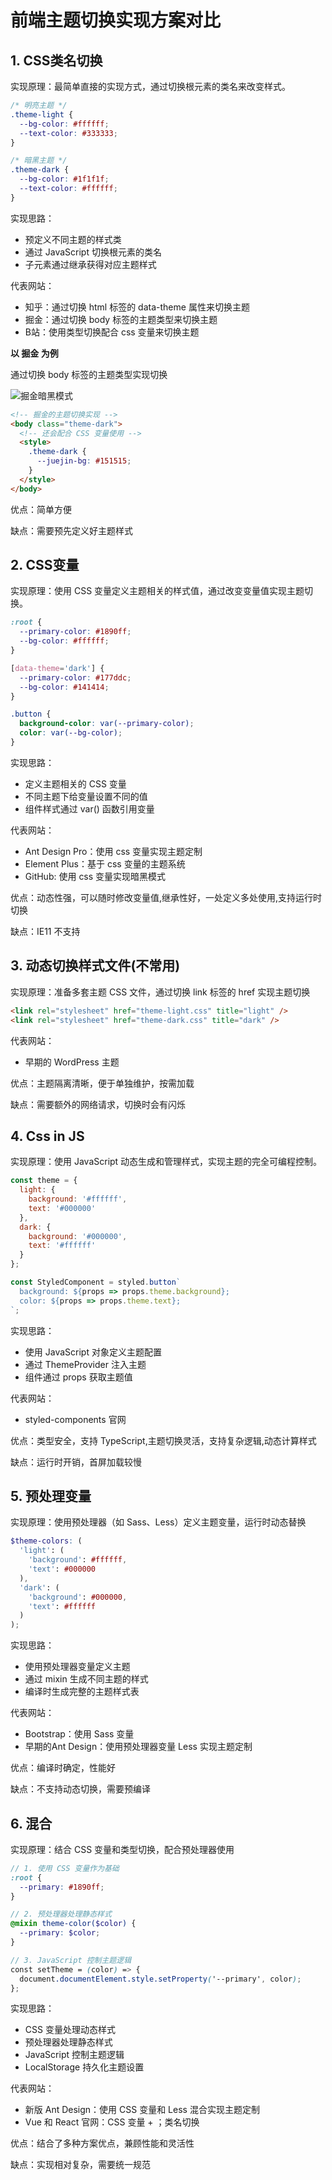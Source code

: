 # 前端主题切换实现方案对比

## 1. CSS类名切换

实现原理：最简单直接的实现方式，通过切换根元素的类名来改变样式。

```css
/* 明亮主题 */
.theme-light {
  --bg-color: #ffffff;
  --text-color: #333333;
}

/* 暗黑主题 */
.theme-dark {
  --bg-color: #1f1f1f;
  --text-color: #ffffff;
}
```

实现思路：
- 预定义不同主题的样式类
- 通过 JavaScript 切换根元素的类名
- 子元素通过继承获得对应主题样式

代表网站：
- 知乎：通过切换 html 标签的 data-theme 属性来切换主题
- 掘金：通过切换 body 标签的主题类型来切换主题
- B站：使用类型切换配合 css 变量来切换主题

**以 掘金 为例**

通过切换 body 标签的主题类型实现切换

![掘金暗黑模式](/public/assets/juejin.png)


```html
<!-- 掘金的主题切换实现 -->
<body class="theme-dark">
  <!-- 还会配合 CSS 变量使用 -->
  <style>
    .theme-dark {
      --juejin-bg: #151515;
    }
  </style>
</body>
```

优点：简单方便

缺点：需要预先定义好主题样式

## 2. CSS变量

实现原理：使用 CSS 变量定义主题相关的样式值，通过改变变量值实现主题切换。

```css
:root {
  --primary-color: #1890ff;
  --bg-color: #ffffff;
}

[data-theme='dark'] {
  --primary-color: #177ddc;
  --bg-color: #141414;
}

.button {
  background-color: var(--primary-color);
  color: var(--bg-color);
}
```

实现思路：
- 定义主题相关的 CSS 变量
- 不同主题下给变量设置不同的值
- 组件样式通过 var() 函数引用变量

代表网站：

 - Ant Design Pro：使用 css 变量实现主题定制
 - Element Plus：基于 css 变量的主题系统
 - GitHub: 使用 css 变量实现暗黑模式

优点：动态性强，可以随时修改变量值,继承性好，一处定义多处使用,支持运行时切换

缺点：IE11 不支持

## 3. 动态切换样式文件(不常用)

实现原理：准备多套主题 CSS 文件，通过切换 link 标签的 href 实现主题切换

```html
<link rel="stylesheet" href="theme-light.css" title="light" />
<link rel="stylesheet" href="theme-dark.css" title="dark" />
```

代表网站：
 - 早期的 WordPress 主题

优点：主题隔离清晰，便于单独维护，按需加载

缺点：需要额外的网络请求，切换时会有闪烁

## 4. Css in JS

实现原理：使用 JavaScript 动态生成和管理样式，实现主题的完全可编程控制。

```js
const theme = {
  light: {
    background: '#ffffff',
    text: '#000000'
  },
  dark: {
    background: '#000000',
    text: '#ffffff'
  }
};

const StyledComponent = styled.button`
  background: ${props => props.theme.background};
  color: ${props => props.theme.text};
`;
```

实现思路：
- 使用 JavaScript 对象定义主题配置
- 通过 ThemeProvider 注入主题
- 组件通过 props 获取主题值

代表网站：
 - styled-components 官网

优点：类型安全，支持 TypeScript,主题切换灵活，支持复杂逻辑,动态计算样式

缺点：运行时开销，首屏加载较慢

## 5. 预处理变量

实现原理：使用预处理器（如 Sass、Less）定义主题变量，运行时动态替换

```scss
$theme-colors: (
  'light': (
    'background': #ffffff,
    'text': #000000
  ),
  'dark': (
    'background': #000000,
    'text': #ffffff
  )
);
```

实现思路：
- 使用预处理器变量定义主题
- 通过 mixin 生成不同主题的样式
- 编译时生成完整的主题样式表

代表网站：
 - Bootstrap：使用 Sass 变量
 - 早期的Ant Design：使用预处理器变量 Less 实现主题定制

优点：编译时确定，性能好

缺点：不支持动态切换，需要预编译

## 6. 混合

实现原理：结合 CSS 变量和类型切换，配合预处理器使用

```scss
// 1. 使用 CSS 变量作为基础
:root {
  --primary: #1890ff;
}

// 2. 预处理器处理静态样式
@mixin theme-color($color) {
  --primary: $color;
}

// 3. JavaScript 控制主题逻辑
const setTheme = (color) => {
  document.documentElement.style.setProperty('--primary', color);
};
```

实现思路：
- CSS 变量处理动态样式
- 预处理器处理静态样式
- JavaScript 控制主题逻辑
- LocalStorage 持久化主题设置

代表网站：
 - 新版 Ant Design：使用 CSS 变量和 Less 混合实现主题定制
 - Vue 和 React 官网：CSS 变量 + ；类名切换

优点：结合了多种方案优点，兼顾性能和灵活性

缺点：实现相对复杂，需要统一规范







